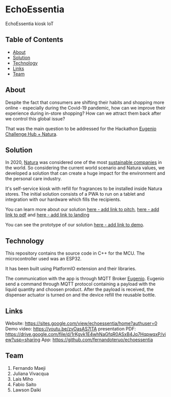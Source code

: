 # EchoEssentia

EchoEssentia kiosk IoT

## Table of Contents

- [About](#about)
- [Solution](#solution)
- [Technology](#technology)
- [Links](#links)
- [Team](#team)

## About

Despite the fact that consumers are shifting their habits and shopping more online - especially during the Covid-19 pandemic,
how can we improve their experience during in-store shopping? How can we attract them back after we control this global issue?

That was the main question to be addressed for the Hackathon [Eugenio Challenge Hub + Natura](https://www.eugeniochallengehub.io/).

## Solution

In 2020, [Natura](https://www.naturabrasil.com/) was considered one of the most
[sustainable companies](https://www.corporateknights.com/reports/2020-global-100/2020-global-100-ranking-15795648/)
in the world. So considering the current world scenario and Natura values, we developed a solution that can create a huge impact
for the environment and the personal care industry.

It's self-service kiosk with refill for fragrances to be installed inside Natura stores. The initial solution consists of
a PWA to run on a tablet and integration with our hardware which fills the recipients.

You can learn more about our solution [here - add link to pitch](), [here - add link to pdf]() and [here - add link to landing]()

You can see the prototype of our solution [here - add link to demo]().

## Technology

This repository contains the source code in C++ for the MCU. The microcontroller used was an ESP32.

It has been built using PlatformIO extension and their libraries.

The communication with the app is through MQTT Broker [Eugenio](https://eugenio.io/). Eugenio send a command through MQTT protocol containing a payload with the liquid quantity and choosen product. After the payload is received, the dispenser actuator is turned on and the device refill the reusable bottle.

## Links

Website:
https://sites.google.com/view/echoessentia/home?authuser=0 
Demo video:
https://youtu.be/zvOasAS7lTA
presentation PDF:
https://drive.google.com/file/d/1rKgvk1E4whNaGfqR0ASxB4Jq7HqpwqxP/view?usp=sharing
App:
https://github.com/fernandoteruo/echoessentia

## Team

1. Fernando Maeji
2. Juliana Vivacqua
3. Laís Miho
4. Fabio Saito
5. Lawson Daiki
